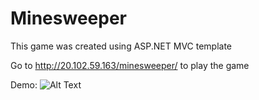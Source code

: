 # Minesweeper 
This game was created using ASP.NET MVC template 

Go to http://20.102.59.163/minesweeper/ to play the game

Demo:
![Alt Text](https://github.com/Bekjon777/Minesweeper/minesweeper.gif)
